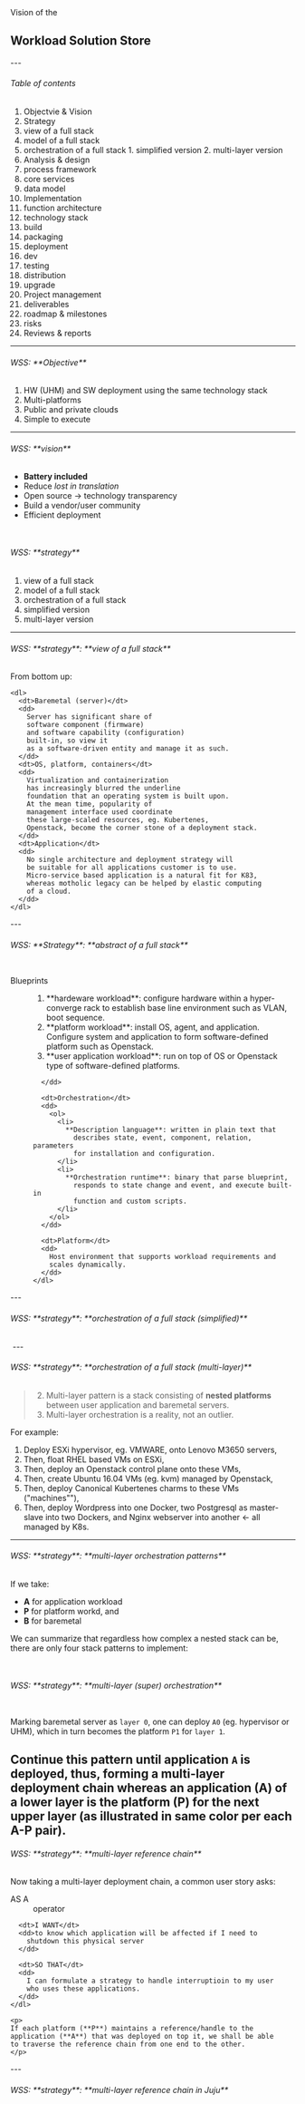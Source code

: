<!-- Section: project details  -->

<section data-background="https://drscdn.500px.org/photo/138747795/q%3D80_m%3D1500_k%3D1/v2?webp=true&sig=20cc685f194e95851ba5ceb3181ca0395d511c07948dd15d884235eb477dcbc6" class="mywhite">
  <div align="left" class="col s6">
    Vision of the
    <h2 class="mywhite">
      Workload Solution Store
    </h2>
  </div>
</section>
---
<h6 class="menu-title">Table of contents</h6>

1. Objectvie & Vision
3. Strategy
  1. view of a full stack
  2. model of a full stack
  3. orchestration of a full stack
    1. simplified version
    2. multi-layer version
3. Analysis & design
  1. process framework
  2. core services
  3. data model
2. Implementation
  1. function architecture
  2. technology stack
  4. build
  5. packaging
  3. deployment
  6. dev
  7. testing
  8. distribution
  9. upgrade
3. Project management
  1. deliverables
  2. roadmap & milestones
  3. risks
4. Reviews & reports

---
<h6>WSS: **Objective**</h6>

1. HW (UHM) and SW deployment using the same technology stack
2. Multi-platforms
3. Public and private clouds
4. Simple to execute

---
<h6>WSS: **vision**</h6>


* **Battery included <i class="fa fa-battery"></i>**
* Reduce _lost in translation_
* Open source &rarr; technology transparency
* Build a vendor/user community
* Efficient deployment

<img data-src="images/wss%20vision.png"
     class="responsive-img materialboxed"
     style="box-shadow:none;">
---
<h6>WSS: **strategy**</h6>

1. view of a full stack
2. model of a full stack
3. orchestration of a full stack
  1. simplified version
  2. multi-layer version

---
<h6>WSS: **strategy**: **view of a full stack**</h6>
<div class="row">
  <div class="col s7">
    <img data-src="images/wss%20simplified%20function%20stack.png"
         class="responsive-img materialboxed no-shadow">
  </div>
  <div class="col s5">
    From bottom up:
    <br>
    
    <dl>
      <dt>Baremetal (server)</dt>
      <dd>
        Server has significant share of
        software component (firmware)
        and software capability (configuration)
        built-in, so view it
        as a software-driven entity and manage it as such. 
      </dd>
      <dt>OS, platform, containers</dt>
      <dd>
        Virtualization and containerization
        has increasingly blurred the underline
        foundation that an operating system is built upon.
        At the mean time, popularity of
        management interface used coordinate
        these large-scaled resources, eg. Kubertenes,
        Openstack, become the corner stone of a deployment stack.
      </dd>
      <dt>Application</dt>
      <dd>
        No single architecture and deployment strategy will
        be suitable for all applications customer is to use.
        Micro-service based application is a natural fit for K83,
        whereas motholic legacy can be helped by elastic computing
        of a cloud.
      </dd>
    </dl>
  </div>
</div>
---
<h6>WSS: **Strategy**: **abstract of a full stack**</h6>

<div class="row">
  <div align="left"
       class="col s7">
    <img data-src="images/wss%20strategy.png"
         class="no-shadow">
  </div>
  <div class="col s5">
    <dl>
      <dt>Blueprints</dt>
      <dd>
        <ol>
          <li>
            **hardeware workload**: configure hardware within a
              hyper-converge rack to establish base line environment
              such as VLAN, boot sequence.
          </li>
          <li>
            **platform workload**: install OS, agent, and
            application. Configure system and application to form
            software-defined platform such as Openstack.
          </li>
          <li>
            **user application workload**: run on top of OS or Openstack
            type of software-defined platforms.
          </li>
        </ol>
        
      </dd>

      <dt>Orchestration</dt>
      <dd>
        <ol>
          <li>
            **Description language**: written in plain text that
              describes state, event, component, relation, parameters
              for installation and configuration.
          </li>
          <li>
            **Orchestration runtime**: binary that parse blueprint,
              responds to state change and event, and execute built-in
              function and custom scripts.
          </li>
        </ol>
      </dd>

      <dt>Platform</dt>
      <dd>
        Host environment that supports workload requirements and
        scales dynamically.
      </dd>
    </dl>
  </div>
</div>
---
<h6>WSS: **strategy**: **orchestration of a full stack (simplified)**</h6>
    <img data-src="images/wss%20orchestration.png"
         class="no-shadow">
---
<h6>WSS: **strategy**: **orchestration of a full stack (multi-layer)**</h6>

> 2. Multi-layer pattern is a stack consisting of **nested platforms**
>    between user application and baremetal servers.
> 1. Multi-layer orchestration is a reality, not an outlier.

For example:

1. Deploy ESXi hypervisor, eg. VMWARE, onto Lenovo M3650 servers,
2. Then, float RHEL based VMs on ESXi,
3. Then, deploy an Openstack control plane onto these VMs,
4. Then, create Ubuntu 16.04 VMs (eg. kvm) managed by Openstack,
5. Then, deploy Canonical Kubertenes charms to these VMs ("machines""),
6. Then, deploy Wordpress into one Docker, two Postgresql as master-slave
into two Dockers, and Nginx webserver into another &larr; all managed by K8s.

---
<h6>WSS: **strategy**: **multi-layer orchestration patterns**</h6>

If we take:

  - **A** for application workload
  - **P** for platform workd, and
  - **B** for baremetal

We can summarize that regardless how complex a nested stack
can be, there are only four stack patterns to implement:

<img data-src="images/wss%20orchestration%20multi%20layer%20pattern.png"
     class="no-shadow">
---
<h6>WSS: **strategy**: **multi-layer (super) orchestration**</h6>

<img data-src="images/wss%20orchestration%20multi%20layer.png"
     class="no-shadow">


Marking baremetal server as `layer 0`, one can deploy
`A0` (eg. hypervisor or UHM), which in turn
becomes the platform `P1` for `layer 1`.


Continue this pattern until application `A` is deployed, thus,
forming a multi-layer deployment chain whereas
an application (**A**) of a lower layer is the platform (**P**) for the
next upper layer (as illustrated in same color per each **A-P** pair).
---
<h6>WSS: **strategy**: **multi-layer reference chain**</h6>

<div class="row">
  <div class="col l6 m6 s12">
    <img data-src="images/wss%20orchestration%20multi%20layer%20reference.png"
         class="no-shadow">
  </div>
  <div class="col l6 m6 s12">
    Now taking a multi-layer deployment chain, a common
    user story asks:
    <dl>
      <dt>AS A</dt>
      <dd>operator</dd>
      
      <dt>I WANT</dt>
      <dd>to know which application will be affected if I need to
        shutdown this physical server
      </dd>

      <dt>SO THAT</dt>
      <dd>
        I can formulate a strategy to handle interruptioin to my user
        who uses these applications.
      </dd>
    </dl>

    <p>
    If each platform (**P**) maintains a reference/handle to the
    application (**A**) that was deployed on top it, we shall be able
    to traverse the reference chain from one end to the other.
    </p>
  </div>
</div>
---
<h6>WSS: **strategy**: **multi-layer reference chain in Juju**</h6>

<img data-src="images/wss%20orchestration%20multi%20layer%20reference%20in%20juju.png"
     class="no-shadow"
     height="450px">
<br>

If using `juju` as layer orchestrator, its `machine-0` holds a
reference to the applications deployed (and managed) by it. Together
with HW `uuid` as hardware reference (managed by `LXCA`),
one shall be able to identify
which **A** and **P** were deployed on a server.

Note, however, that workload can be shifted by a platform software, eg.
dynamic migration of containers by k8s. Therefore, it is up to the API of such platform to support query of workload reference at runtime.
---
<h6>WSS analysis & design</h6>

1. process framework
2. core services
  1. model designer
  2. solution Store
  3. configuration service
  4. orchestration service
3. data model
---    
<h6>WSS: **analysis & design**: **process framework**</h6>

<img data-src="images/uhm%20five%20phase.png">

<div align="left">
  <i class="fa fa-flag"></i>
  **Four** phases covering our **six** core processes:<br>
  HW catalog &rarr; solution architect &rarr; ordering &rarr; configuring &rarr; deployment &rarr; monitoring and validation
</div>

Note:

* Manifest is a presentation of configurations defined in our data models.
* Configuration instantiates a model &larr; model is really a template/class.
* Instantiated model will be applied in orchestration to bring expectation
into reality.
---
<h6>WSS: **analysis & design**: **services to support the six cores**</h6>

  <img data-src="images/wss%20simplified%20phase.png"
       style="box-shadow:none;">

Note:

1. Lenovo, client, 3rd party can create their own models
2. Configurations service to drive **software-defined** objective
---
<h6>WSS: **analysis & design**: **services (1/3)**</h6>
<div class="row">
  <div class="col l7 m7 s12">
    <img data-src="images/wss%20architecture%20components%201.png"
         style="box-shadow:none;">
  </div>
  <div align="left"
       class="col l5 m5 s12">
    <dl>
      <dt>Model designer</dt>
      is a set of tools and scripts that facilitate conversion existing
      HW and SW artifacts, eg. digital rack, HW catalog, reference architecture,
      to charm-based models.

      <p>
        There is no magic here. This is a human process because it requires
        analysis of **non-structured** data.
        Common process is analyze &rarr; create abstract model &rarr; create charm.
      </p>

      </dd>

      <dt>Solution store</dt>
      is the <a href="https://jujucharms.com/store">Juju charm store</a>
      or a Lenovo version of it. The idea is to be app store
      that are specifict to charm models
      developed by Lenovo and Lenov partners.

      <p>
        User can order either solution (pre-defined group of
        charm models, eg. ThinkAgile) or individual
        available model (HW & SW), and can configure
        their orders using store GUI. The output
        is saved into a **order manifest** format that can be used as BOM.
      </p>
      <dd>
      </dd>
    </dl>
  </div>
</div>
---
<h6>WSS: **analysis & design**: **services (2/3)**</h6>
<div class="row">
  <div class="col l7 m7 s12">
    <img data-src="images/wss%20architecture%20components%202.png"
         style="box-shadow:none;">
    <dl>
      <dt>MFG</dt>
      <dd>
        <ol>
          <li>**Order manifest** is the BOM.</li>
          <li>MFG does picking, assembling and packaging.</li>
          <li>MFG logs BOM fullfillment details into **HW manifest**, eg. serial #. &rarr; order manifest is the abstract, and HW manifest is an instance of that abstract.</li>
        </ol>
      </dd>
    </dl>
  </div>
  <div class="col l5 m5 s12">
    <dl>
      <dt>Configuration serversice</dt>
      <dd>
        <ol>
          <li>
            Configuration options are **pre-defined** by model designer, eg.
            setting IP address for a server, or the number of 2.5" disk bay
            to install.
          </li>
          <li>
            Options are grouped by its **applicable services**, eg. HW configs
            are directly applicable to MFG, whereas SW configs are meant for orchestration service &rarr; different user role shall have access to his set of
            configs ONLY.

            <p>
            For example, server config has the option to pick firmware
            version, but this is not accessible by user role of a
            sales order. It is, however, accessible by service, MFG,
            and orchestrator.
            </p>
          </li>
          <li>
            It generates two artifacts &rarr; orchestrator instructions
            (manifest/bundle) & validation checklist (compliance).
          </li>
        </ol>
      </dd>
    </dl>
  </div>
</div>
---
<h6>WSS: **analysis & design**: **services (3/3)**</h6>
<div class="row">
  <div class="col l9 m9 s12">
    <img data-src="images/wss%20architecture%20components%203.png"
       style="box-shadow:none;">
  </div>
  <div class="col l3 m3 s12">
    <dl>
      <dt>Orchestration service</dt>
      <dd>
        <ol>
          <li>
            Orchestration service is the core of WSS architecture. All
            configurations and models are **made to orchestrate**.
          </li>

          <li>
            Handling single layer orchestration is
            easy; handling multi-layer version is hard.
          </li> 
          <li>Technology for each layer can be different.</li>
        </ol>    
      </dd>
    </dl>
</div>
---
<h6>WSS: **analysis & design**: **services (3/3) cont.**</h6>

<div class="row">
  <div class="col l7 m7 s12">
    <img data-src="images/uhm%20orchestrator.png"
         style="box-shadow:none;">
  </div>
  <div class="col l5 m5 s12">
    <dl>
      <dt>Single layer orchestrator</dt>
      (for example: UHM orchestrator)
      <dd>
        <ol>
          <li>
            **orchestor**(deployment): Juju or its wrapper
            (if using charm as model). 
          </li>
          <li>
            **baremetal manager**: LXCA
          </li>
          <li>
            **monitor**: is responsible to query orchestrator (or its
            execution env) for its runtime status, eg. `$ juju status
            --format json`
          </li>
          <li>
            **validator/compliance**:
            to match a model's execution vs. its design, eg.
            how many M3650 servers are configured with firmware
            version 4.1.0 comparing to the numbers on customer's order?
          </li>
        </ol>    
      </dd>
    </dl>
</div>
---
<section data-background="images/wss%20architecture%20components.png">
  <div align="left"
       style="margin-bottom:50%;">
    <h4 class="myhighlight">
      <i class="fa fa-key"></i>
      WSS design of services overview
    </h4>
  </div>
</section>
---
<h6>WSS: **analysis & design**: **data model**</h6>

<img data-src="images/wss%20data%20model.png"
     class="no-shadow">

---
<h6>WSS Implementation</h6>

  1. function architecture
  2. technology stack
  4. build
  5. packaging
  3. deployment
  6. dev
  7. testing
  8. distribution
  9. upgrade
---
<h6>WSS implementation: A word on TOC</h6>

This TOC represents a framework to view and categorize tasks that are in reality
inter-linked and inter-dependent. But there must be a "starting point".

---
<h6>WSS implementation: **Function architecture**</h6>


Function architecture is to describe capabilities the system will
support (a common drive of it is a MRD, eg. The system
should...).

Functions are grouped by their purpose and use (not
by their implementation). They focus on the **to-do**, but left
blank of inputs and outputs of each action.

Level 1 provides a high level view of the system's capability
which often becomes natural division of sub-systems, components,
and/or services. Level 1-N is a further break-down of each block
into finer elements. These elements can then be prioritized
based on resource and schedule.
---
<h6>WSS implementation: **Function Architecture**: **level 1**</h6>
<div class="row">
  <div class="col s12">
    <img data-src="images/wss%20func%20architect%201.png"
         class="no-shadow">
  </div>
</div>
---
<h6>WSS implementation: **Function Architecture**: **level 2**</h6>
<div class="row">
  <div class="col s12">
    <img data-src="images/wss%20func%20architect%202.png"
         class="no-shadow">
  </div>
</div>
---
<h6>wss implementation: **Technology stack**</h6>


This section describes key technology components, eg.
framework, language, environment, and so on, that will be used
to construct the system so to provide the functions described in ealier
section (Function Architecture).

Choice of core technology dictates decisions in
system deployment, construction of
development sandbox, product packaging and distribution.
</p>
---
<h6>WSS implementation: **technology stack**</h6>
<div class="row">
  <div class="col s9">
    <img data-src="images/wss%20technology%20stack.png"
         class="no-shadow">
  </div>
  <div align="left"
       class="col s3">
    <ol>
      <li>
        **orange** layers are essential for WSS to work; **gray**
          layers are optional.
      </li>
      <li>
        Charm is the workload model syntax (hook, state, relation,
        layer); Juju is the model execution engine (bundle,
        constraint, `to`).
      </li>
      <li>
        Implement integration point to support execution of
        Ansible playbooks. Playbooks can be used **independently**
        from charm.
      </li>
    </ol>
  </div>
</div>
---
<h6>wss implementation: **Build**</h6>

Two ways to build charm:

1. using `charm build` to build a single
  charm and use its `dist` code as is
2. using `builder lib`
    to build in batch mode and replace dist contents post build.
---
<h6>WSS implementation: **build**: **a single charm**</h6>

1. Use `charm build`
1. code: [hpcgitlab.labs.lenovo.com/WSS/wss.git][1]
2. `git clone --recursive` &larr; to fetch submodules
  1. `layer-basic`
  2. `layer-ansible`
3. install `charm-tools` from repo
3. setup environment variables:
  1. `LAYER_PATH`: absolute path to charm code
  2. `INTERFACE_PATH`: absolute path to charm interface code
  3. `JUJU_REPOSITORY`: absolute path to charm `dist` folder
4. chang to a charm folder and run `charm build`
  1. default build uses **Python 3.0** packages (`--series xenial`)
  2. for Python 2.7, use `--series trusty`
5. built dist  are in  in `$JUJU_RESPOSITORY/[series]/[charm name]`


[1]: http://hpcgitlab.labs.lenovo.com/WSS/wss.git
---
<h6>WSS implementation: **build**: **`builder` lib**</h6>

<pre class="brush:plain">
usage: build.py [-h] [--series SERIES] [--keep KEEP] [--no-wheelhouse]
                [--no-playbooks] path/to/charms
</pre>

1. `builder lib` is developed as a wrapper over `charm build`
2. it can build multiple charms in **batch** mode
3. it can take post-build actions on `/dist` by:
  1. overriding `charms.helper` &larr; for Python 2.7 compatibility
  2. overriding `layer-basic` files  &larr; for Python 2.7 compatibility
  3. removing `/dist/.../wheelhouse` to minimize charm dist file size (about 100M less) &larr; when using an image which has dependencies pre-installed
  4. for separately managed/developed files, eg. playbooks, adding them
     to each charm's dist
---
<h6>wss implementation: **Packaging**</h6>

There are three types of packaging:

1. **of a single charm**: contains a single charm for distribution
  1. default `charm build` output

2. **of batch charms**: contains multiple charms
  1. `build.py` creates `.tar.gz`

3. **of a charm execution env**: 

  1. `qcow2` VM image usable by KVM
  2. `vdi` VM image used by Virtualbox
  2. Docker container

---
<h6>wss implementation: **packaging**: **A single charm**</h6>

Example of a `charm build` result:

<pre class="brush:plain">
(dev) fengxia@ubuntu:~/workspace/wss/dist/trusty/solution$ ls -lh
total 72K
-rw-rw-r-- 1 fengxia fengxia  18K Nov 26 10:00 ansible.cfg
drwxrwxr-x 2 fengxia fengxia 4.0K Nov 26 09:58 bin
-rw-rw-r-- 1 fengxia fengxia  939 Nov 26 09:58 config.yaml
drwxrwxr-x 3 fengxia fengxia 4.0K Nov 26 10:00 hooks
-rw-rw-r-- 1 fengxia fengxia 7.1K Nov 26 09:57 icon.svg
-rw-rw-r-- 1 fengxia fengxia  383 Nov 26 09:58 layer.yaml
drwxrwxr-x 3 fengxia fengxia 4.0K Nov 26 09:58 lib
-rw-rw-r-- 1 fengxia fengxia  239 Nov 26 09:58 metadata.yaml
drwxrwxr-x 6 fengxia fengxia 4.0K Nov 26 09:58 playbooks
drwxrwxr-x 2 fengxia fengxia 4.0K Nov 26 10:00 reactive
-rw-rw-r-- 1 fengxia fengxia 5.7K Nov 26 09:57 README.md
drwxrwxr-x 2 fengxia fengxia 4.0K Nov 26 10:00 wheelhouse
</pre>
---
<h6>wss implementation: **packaging**: **batch charms**</h6>

1. create a batch charm dist
2. naming convention: `%Y-%m-%d-%H-%M-%S-[random 10-char string].tar.gz`
2. using `builder.py --keep N` to save the last `N` builds
4. `builder.py` saves tar balls in `dist/archives`

Exmaple:

<pre class="brush:plain">
(dev) fengxia@ubuntu:~/workspace/wss/dist/archives$ ls -lh
total 62M
-rw-rw-r-- 1 fengxia fengxia 62M Nov 26 10:00 2017-11-26-10-00-29-eyd1c9jba5.tar.gz
</pre>
---
<h6>wss implementation: **packaging**: ** charm execution env as KVM**</h6>

Export KVM image:

1. Bootstrap KVM using [cloud-image][2] and [cloud-init][3] ([example `user-data`][4])
2. `virsh list --all` to view VM names
2. `virsh dumpxml [vm name] > myimage.xml`
3. save `myimage.xml` and the corresponding `.img` disk image files

[2]: https://cloud-images.ubuntu.com/xenial/
[3]: http://cloudinit.readthedocs.io/en/latest/
[4]: http://hpcgitlab.labs.lenovo.com/WSS/wss/blob/uhm/vm/my-user-data

Example `myimage.xml` showing the location of disk files:
<pre class="brush:xml">
    <disk type='file' device='disk'>
      <driver name="qemu" type="qcow2"/>
-->   <source file="/home/fengxia/workspace/tmp/mydev.snap"/> 
      <target dev='vda' bus='virtio'/>
      <alias name='virtio-disk0'/>
      <address type='pci' domain='0x0000' bus='0x00' slot='0x07' function='0x0'/>
    </disk>
</pre>
---
<h6>wss implementation: **packaging**: **charm execution env as Virtualbox**</h6>

1. Bootstrap a VM using Vagrant ([example `vagrantfile`][5])
2. `vboxmanage list vms` to view VM names
3. `vboxmanage export [vm name] -o [export name].ova`

Example: 
<pre class="brush:plain">
$ vboxmanage export [vm name] -o [export name].ova                                                                  
0%...10%...20%...30%...40%...50%...60%...70%...80%...90%...100%
</pre>

[5]: http://hpcgitlab.labs.lenovo.com/WSS/wss/blob/uhm/vm/Vagrantfile
[6]: https://www.virtualbox.org/manual/ch01.html#ovf

Reference: [1][6]

---
<h6>wss Implementation: **Packaging**: **charm execution env as Docker container**</h6>
TBD
---
<h6>wss implementation: **Packaging**: **VM conversions**</h6>
1. `raw` &rarr; `qcow2`:
  <pre class="brush:plain">
  $ qemu-img convert -f raw -O qcow2 image.img image.qcow2
  </pre>
2. `vmdk` &rarr; `img`:
  <pre class="brush:plain">
  $ qemu-img convert -f vmdk -O raw image.vmdk image.img
  </pre>
3. `vmdk` &rarr; `qcow2`:
  <pre class="brush:plain">
  $ qemu-img convert -f vmdk -O qcow2 image.vmdk image.qcow2
  </pre>
4. `vdi` &rarr; `raw`:
  <pre class="brush:plain">
  $ VBoxManage clonehd ~/VirtualBox\ VMs/image.vdi image.img --format raw
  </pre>

Reference: [1][7]

[7]: https://docs.openstack.org/image-guide/convert-images.html
---
<h6>wss implementation: **Deployment**</h6>

This section illustrates setup and connection of
components such as execution environment, network location, and
software version. There can be at least three flavors of a
deployment: **dev**, **production**, and **testing**.

`Testing` is kept separate because it is often in midway between
a full-blown production setup and a deverloper's sandbox. This
is especially true for a deployment that calls for hardware and
networking whose availability is limited, and for integration that
relies on external third-party resources.
---
<h6>WSS implementation: **deployment**: **Dev/prod in a single VM**</h6>
<div class="row">
  <div class="col s8">
    <img data-src="images/wss%20technology%20stack%20devbox.png"
         class="no-shadow">
  </div>
  <div align="left"
       class="col s4">
    <ol>
      <li>
        Suitable for dev sandbox.
      </li>
      <li>Host environment
        is based on <a href="https://cloud-images.ubuntu.com/xenial/current/xenial-server-cloudimg-amd64-disk1.img">Ubuntu 16.04 AMD64 cloud image</a>.
      </li>
      <li>
        At least two LXC containers are required &mdash; one as Juju
        controller (aka. machine 0 via `juju bootstrap localhost
        [controller name]`), and one for charm execution.
      </li>
      <li>
        Helper libs are optional &rarr; charms and bundle can be used
        as-is without presence of a helper.
      </li>
      <li>
        Charms can be pre-built package ready for use instead from
        being built from source.
      </li>
    </ol>
  </div>
</div>
---
<h6>WSS implementation : **deployment**: **Prod in containers**</h6>
<img data-src="images/wss%20technology%20stack%20prod.png"
     class="no-shadow">
---
<h6>wss implementation: **Dev**</h6>

Your imagination is more imporant than rules...

---
<h6>wss implementation: **Dev**: **logistics**</h6>

1. Main: [http://hpcgitlab.labs.lenovo.com/WSS/wss/tree/master][8]
2. Use [git submodule][16] to track external repo
2. Create a `branch` for your work
3. Create a `merge request` (pull request) to merge your changes back to
   `master`
4. Issues are logged [here][9]
5. Use Python 2.7 [virtualenv][17] for your Python code &rarr; `$ pip install -r requirements.txt` ([requirements.txt][10])
  1. format **must** be in [pep8 style][14] (use [autopep8][15])
  2. **4 whitespaces** as tab
6. Use Juju 2.1+ for local testing (see next page for sandbox)
7. Good luck

[8]: http://hpcgitlab.labs.lenovo.com/WSS/wss/tree/master
[9]: http://hpcgitlab.labs.lenovo.com/WSS/wss/issues
[10]: http://hpcgitlab.labs.lenovo.com/WSS/wss/blob/master/requirements.txt
[14]: https://www.python.org/dev/peps/pep-0008/
[15]: https://pypi.python.org/pypi/autopep8
[16]: https://git-scm.com/docs/git-submodule
[17]: https://virtualenv.pypa.io/en/stable/

---
<h6>wss implementation: **Dev**: **sandbox**</h6>

Use one of these standard Virtualbox or KVM as your sandbox:

1. Use [Vagrantfile][11] for Virtualbox: `$ vagrant up`
2. Use [my-user-data][12] for KVM: `$ python startmykvm.py mydev.xml` ([wiki][13])

[11]: http://hpcgitlab.labs.lenovo.com/WSS/wss/blob/uhm/vm/Vagrantfile
[12]: http://hpcgitlab.labs.lenovo.com/WSS/wss/blob/uhm/vm/my-user-data
[13]: http://cowork.us.lenovo.com/teams/openstack/SitePages/KVM%20using%20cloud-init%20and%20backing%20file.aspx

---
<h6>wss implementation: **testing**</h6>

Two levels of tests:

1. test of individual component
2. test as integration of > 1 components
---
<h6>wss implementation: **testing**: **single charm**</h6>

1. python unit test: TBD

---
<h6>wss implementation: **testing**: **CI/CD**</h6>
<div class="row">
  <div class="col l7 m7 s12">
    <img data-src="images/wss%20ci.png"
         class="no-shadow">
  </div>
  <div class="col l5 m5 s12">
    <ol>
      <li>
        source: <a href="http://hpcgitlab.labs.lenovo.com/WSS/buildbot">
        http://hpcgitlab.labs.lenovo.com/WSS/buildbot</a>
      </li>
      <li>
        <a href="https://buildbot.net/">Buildbot</a> instance:
        <a href="http://10.240.42.52:8010">http://10.240.42.52:8010</a>
      </li>
      <li>
        One master can drive multiple slaves/workers (one per
        sub/related project).
      </li>
      <li>
        Status is emailed to distribution list &
        IRC `#lenovo-lctc` (user nick `lctc-buildbot`)
      </li>
    </ol>

    <p>
      Adding a new project to CI takes a few steps
      (<a href="http://hpcgitlab.labs.lenovo.com/WSS/buildbot/blob/master/README.md">README.md</a>):
      <ol>
        <li>Create slave `configuration .py`.</li>
        <li>Add it to `build-master/master.cfg`.</li>
        <li>Restart build master: `$ buildbot restart build-master`.</li>
        <li>
          Login to buildbot admin web UI to confirm that slave has been
          added successfully.
        </li>
        <li>Force a build to test.</li>
      </ol>
    </p>

    <blockquote>
      Any manual step that you are finding yourself
      doing more than **enough times**, CI it!
    </blockquote>
  </div>
</div>
---
<h6>wss implementation: **testing**: **Builtbot example**</h6>

<img data-src="images/wss%20buildbot%20ci%20example.png"
     class="no-shadow">
---
<h6>wss implementation: **Distribution**</h6>
TBD
---
<h6>wss implementation: **Upgrade**</h6>
TBD
